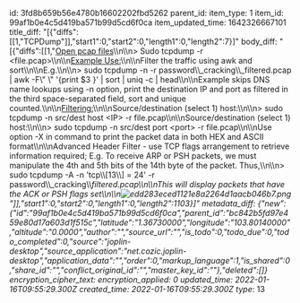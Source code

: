 id: 3fd8b659b56e4780b16602202fbd5262
parent_id: 
item_type: 1
item_id: 99af1b0e4c5d419ba571b99d5cd6f0ca
item_updated_time: 1642326667101
title_diff: "[{\"diffs\":[[1,\"TCPDump\"]],\"start1\":0,\"start2\":0,\"length1\":0,\"length2\":7}]"
body_diff: "[{\"diffs\":[[1,\"<ins>Open pcap files</ins>\\\n\\\n> Sudo tcpdump -r &lt;file.pcap&gt;\\\n\\\n<ins>Example Use:</ins>\\\n\\\nFilter the traffic using awk and sort\\\n\\\nE.g.\\\n\\\n> sudo tcpdump -n -r password\\\\_cracking\\\\_filtered.pcap | awk -F\\\" \\\" '{print $3 }' | sort | uniq -c | head\\\n\\\nExample skips DNS name lookups using -n option, print the destination IP and port as filtered in the third space-separated field, sort and unique counted.\\\n\\\n<ins>Filtering:</ins>\\\n\\\nSource/destination (select 1) host:\\\n\\\n> sudo tcpdump -n src/dest host &lt;IP&gt; -r file.pcap\\\n\\\nSource/destination (select 1) host:\\\n\\\n> sudo tcpdump -n src/dest port &lt;port&gt; -r file.pcap\\\n\\\nUse option -X in command to print the packet data in both HEX and ASCII format\\\n\\\nAdvanced Header Filter - use TCP flags arrangement to retrieve information required; E.g. To receive ARP or PSH packets, we must manipulate the 4th and 5th bits of the 14th byte of the packet. Thus,\\\n\\\n> sudo tcpdump -A -n 'tcp\\\\[13\\\\] = 24' -r password\\\\_cracking\\\\_filtered.pcap\\\n\\\nThis will display packets that have the ACK or PSH flags set\\\n\\\n![edd283eced1121e8a2264d1aacb046b7.png](:/e497709f2cbf4958a211fc0610e8b44e)\"]],\"start1\":0,\"start2\":0,\"length1\":0,\"length2\":1103}]"
metadata_diff: {"new":{"id":"99af1b0e4c5d419ba571b99d5cd6f0ca","parent_id":"bc842b5fd97e459e80d17a603d1f515c","latitude":"1.36730000","longitude":"103.80140000","altitude":"0.0000","author":"","source_url":"","is_todo":0,"todo_due":0,"todo_completed":0,"source":"joplin-desktop","source_application":"net.cozic.joplin-desktop","application_data":"","order":0,"markup_language":1,"is_shared":0,"share_id":"","conflict_original_id":"","master_key_id":""},"deleted":[]}
encryption_cipher_text: 
encryption_applied: 0
updated_time: 2022-01-16T09:55:29.300Z
created_time: 2022-01-16T09:55:29.300Z
type_: 13